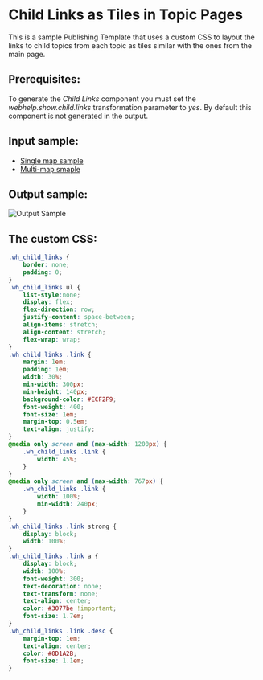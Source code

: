 # Child Links as Tiles in Topic Pages

This is a sample Publishing Template that uses a custom CSS to layout the links to child topics from each topic as tiles similar with the ones from the main page.

## Prerequisites: 
To generate the _Child Links_ component you must set the _webhelp.show.child.links_ transformation parameter to _yes_. By default this component is not generated in the output. 

## Input sample: 

- [Single map sample](../../dita/topics-with-tiles/single-map/)
- [Multi-map smaple](../../dita/topics-with-tiles/multi-map/)

## Output sample:
![Output Sample](topic-with-tiles.png)


## The custom CSS: 
```css
.wh_child_links {
    border: none;
    padding: 0;
}
.wh_child_links ul {
    list-style:none;
    display: flex;
    flex-direction: row;
    justify-content: space-between;
    align-items: stretch;
    align-content: stretch;
    flex-wrap: wrap;
}
.wh_child_links .link {
    margin: 1em;
    padding: 1em;
    width: 30%;
    min-width: 300px;
    min-height: 140px;
    background-color: #ECF2F9;
    font-weight: 400;
    font-size: 1em;
    margin-top: 0.5em;
    text-align: justify;
}
@media only screen and (max-width: 1200px) {
    .wh_child_links .link {
        width: 45%;
    }
}
@media only screen and (max-width: 767px) {
    .wh_child_links .link {
        width: 100%;
        min-width: 240px;
    }
}
.wh_child_links .link strong {
    display: block;
    width: 100%;
}
.wh_child_links .link a {
    display: block;
    width: 100%;
    font-weight: 300;
    text-decoration: none;
    text-transform: none;
    text-align: center;
    color: #3077be !important;
    font-size: 1.7em;
}
.wh_child_links .link .desc {
    margin-top: 1em;
    text-align: center;
    color: #0D1A2B;
    font-size: 1.1em;
}
```


